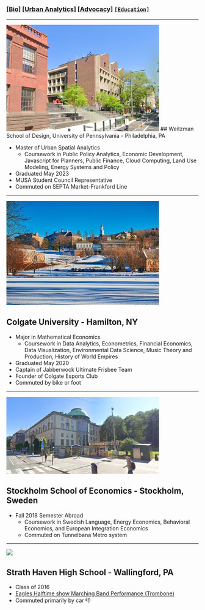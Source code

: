 ### [[Bio]](/index.md) [[Urban Analytics]](/portfolio.md) [[Advocacy]](/advocacy.md) [```[Education]```](/education.md) 

---

<img src="images/schools/penn1.png?raw=true" width="400p"/>
## Weitzman School of Design, University of Pennsylvania - Philadelphia, PA
  
- Master of Urban Spatial Analytics
  - Coursework in Public Policy Analytics, Economic Development, Javascript for Planners, Public Finance, Cloud Computing, Land Use Modeling, Energy Systems and Policy
- Graduated May 2023
- MUSA Student Council Representative 
- Commuted on SEPTA Market-Frankford Line

---

<img src="images/schools/gate.jpg?raw=true" width="400p"/>

## Colgate University - Hamilton, NY


- Major in Mathematical Economics
  - Coursework in Data Analytics, Econometrics, Financial Economics, Data Visualization, Environmental Data Science, Music Theory and Production, History of World Empires
- Graduated May 2020
- Captain of Jabberwock Ultimate Frisbee Team
- Founder of Colgate Esports Club
- Commuted by bike or foot

---

<img src="images/schools/sse.png?raw=true" width="400p" />
  
## Stockholm School of Economics - Stockholm, Sweden
  
- Fall 2018 Semester Abroad
  - Coursework in Swedish Language, Energy Economics, Behavioral Economics, and European Integration Economics
  - Commuted on Tunnelbana Metro system
  
---  
  
<img src="images/schools/shhs.jpg?raw=true" width="400p" />

## Strath Haven High School - Wallingford, PA
- Class of 2016
- [Eagles Halftime show Marching Band Performance (Trombone)](https://www.youtube.com/watch?v=MP2Nelf25aA&ab_channel=NancyFullam)
- Commuted primarily by car 👎